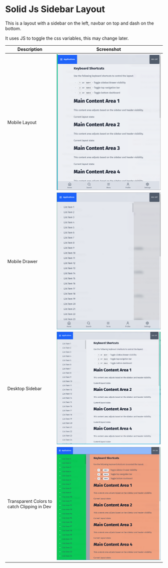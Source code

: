 # Solid Js Sidebar Layout

This is a layout with a sidebar on the left, navbar on top and dash on the bottom.

It uses JS to toggle the css variables, this may change later.


| Description                                  | Screenshot                                   |
|----------------------------------------------|----------------------------------------------|
| Mobile Layout                                | ![](./assets/2025-08-11T17:37:14.495403.png) |
| Mobile Drawer                                | ![](./assets/2025-08-11T17:38:01.435287.png) |
| Desktop Sidebar                              | ![](./assets/2025-08-11T17:38:35.535739.png) |
| Transparent Colors to  catch Clipping in Dev | ![](./assets/2025-08-11T17:38:43.832529.png) |


